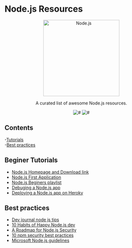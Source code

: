 # Node.js Resources

<div align="center">
		<img width="250" src="https://devicons.github.io/devicon/devicon.git/icons/nodejs/nodejs-original-wordmark.svg" alt="Node.js">
	</div>
<div align="center">

A curated list of awesome Node.js resources.

![#](https://badgen.net/badge/best-practices/5+/red)
![#](https://badgen.net/badge/educational/5+/green)

</div>

## Contents

-[Tutorials](#beginer-tutorials)<br/> -[Best practices](#best-practices)

## Beginer Tutorials

- [Node.js Homepage and Download link](https://nodejs.org/en/)
- [Node.js First Application ](https://www.tutorialspoint.com/nodejs/nodejs_first_application.htm)
- [Node.js Beginers playlist](https://www.youtube.com/watch?v=w-7RQ46RgxU&list=PL4cUxeGkcC9gcy9lrvMJ75z9maRw4byYp)
- [Debuging a Node.js app](https://blog.heroku.com/debug-node-applications)
- [Deploying a Node.js app on Heroky](https://devcenter.heroku.com/articles/deploying-nodejs)

## Best practices

- [Dev journal node js tips](https://developersjournal.in/top-10-nodejs-tips-developers/)
- [10 Habits of Happy Node.js dev](https://blog.heroku.com/node-habits)
- [A Roadmap for Node.js Security](https://nodesecroadmap.fyi/)
- [10 npm security best practices](https://snyk.io/blog/ten-npm-security-best-practices/)
- [Microsoft Node.js guidelines](https://github.com/microsoft/nodejs-guidelines)
